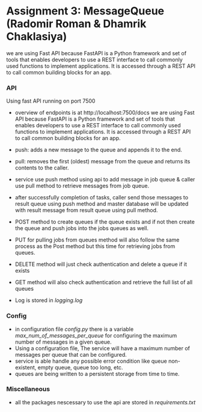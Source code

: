 # Assignment 3: MessageQueue (Radomir Roman & Dhamrik Chaklasiya)

we are using Fast API because FastAPI is a Python framework and set of tools that enables developers to use a REST interface to call commonly used functions to implement applications. It is accessed through a REST API to call common building blocks for an app.


### API
Using fast API running on port 7500
- overview of endpoints is at http://localhost:7500/docs
we are using Fast API because FastAPI is a Python framework and set of tools that enables developers to use a REST 
interface to call commonly used functions to implement applications. It is accessed through a REST API to call common 
building blocks for an app.

- push: adds a new message to the queue and appends it to the end.
- pull: removes the first (oldest) message from the queue and returns its contents to the caller.

- service use push method using api to add message in job queue & caller use pull method to retrieve messages from job queue.
- after successfully completion of tasks, caller send those messages to result queue using push method and master database will be updated with result message from result queue using pull method.

- POST method to create queues if the queue exists and if not then create the queue and push jobs into the jobs queues as well. 
- PUT for pulling jobs from queues method will also follow the same process as the Post method but this time for retrieving jobs from queues. 
- DELETE method will just check authentication and delete a queue if it exists 
- GET method will also check authentication and retrieve the full list of all queues 
- Log is stored in *logging.log*

### Config
- in configuration file *config.py* there is a variable *max_num_of_messages_per_queue* for configuring the maximum number of messages in a given queue.
- Using a configuration file, The service will have a maximum number of messages per queue that can be configured.
- service is able handle any possible error condition like queue non-existent, empty queue, queue too long, etc.
- queues are being written to a persistent storage from time to time.

### Miscellaneous
- all the packages nescessary to use the api are stored in *requirements.txt*